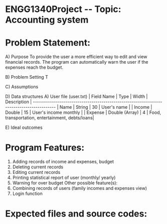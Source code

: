 # ENGG1340Project -- Topic: Accounting system

# Problem Statement:
  A) Purpose
     To provide the user a more efficient way to edit and view financial records. The program can automatically warn the user
     if the expenses reach the budget. 
     
  B) Problem Setting
     T
     
  C) Assumptions
  
  
  D) Data structures
     A) User file (user.txt)
        | Field Name | Type           | Width | Description                                     |
        -----------------------------------------------------------------------------------------
        | Name       | String         |  30   | User's name                                     |
        | Income     | Double         |  15   | User's income monthly                           |
        | Expense    | Double (Array) |  4    | Food, transportation, entertainment, debts/loans|
     
  E) Ideal outcomes
     
# Program Features:
  1) Adding records of income and expenses, budget
  2) Deleting current records
  3) Editing current records
  4) Printing statistical report of user (monthly/ yearly)
  5) Warning for over budget
  Other possible feature(s):
  6) Combining records of users (family incomes and expenses view)
  7) Login function

# Expected files and source codes:

